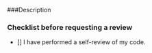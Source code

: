 ###Description
### Checklist before requesting a review

- [] I have performed a self-review of my code.
